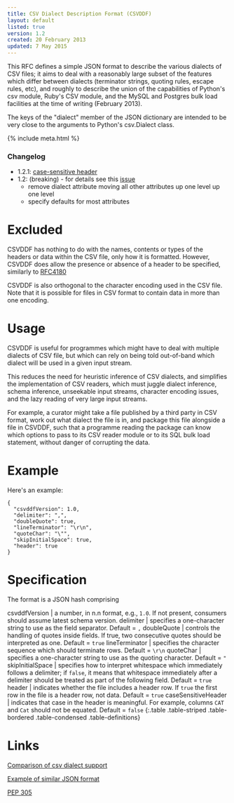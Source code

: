 ```yaml
---
title: CSV Dialect Description Format (CSVDDF)
layout: default
listed: true
version: 1.2
created: 20 February 2013
updated: 7 May 2015
---
```


This RFC defines a simple JSON format to describe the various dialects
of CSV files; it aims to deal with a reasonably large subset of the
features which differ between dialects (terminator strings, quoting
rules, escape rules, etc), and roughly to describe the union of the
capabilities of Python's csv module, Ruby's CSV module, and the MySQL
and Postgres bulk load facilities at the time of writing (February
2013).

The keys of the "dialect" member of the JSON dictionary are intended to
be very close to the arguments to Python's csv.Dialect class.

{% include meta.html %}

### Changelog

- 1.2.1: [case-sensitive header](https://github.com/dataprotocols/dataprotocols/issues/193#issuecomment-99774395)
- 1.2: (breaking) - for details see this
[issue](https://github.com/dataprotocols/dataprotocols/issues/99)
  - remove dialect attribute moving all other attributes up one level up one level
  - specify defaults for most attributes

Excluded
========

CSVDDF has nothing to do with the names, contents or types of the
headers or data within the CSV file, only how it is formatted. However,  
CSVDDF does allow the presence or absence of a header to be specified, 
similarly to [RFC4180](http://www.ietf.org/rfc/rfc4180.txt) 

CSVDDF is also orthogonal to the character encoding used in the CSV
file. Note that it is possible for files in CSV format to contain data
in more than one encoding.

Usage
=====

CSVDDF is useful for programmes which might have to deal with multiple
dialects of CSV file, but which can rely on being told out-of-band which
dialect will be used in a given input stream.

This reduces the need for heuristic inference of CSV dialects, and
simplifies the implementation of CSV readers, which must juggle dialect
inference, schema inference, unseekable input streams, character
encoding issues, and the lazy reading of very large input streams.

For example, a curator might take a file published by a third party in
CSV format, work out what dialect the file is in, and package this file
alongside a file in CSVDDF, such that a programme reading the package
can know which options to pass to its CSV reader module or to its SQL
bulk load statement, without danger of corrupting the data.

Example
=======

Here's an example:

    {
      "csvddfVersion": 1.0,
      "delimiter": ",",
      "doubleQuote": true,
      "lineTerminator": "\r\n",
      "quoteChar": "\"",
      "skipInitialSpace": true,
      "header": true
    }

Specification
=============

The format is a JSON hash comprising


csvddfVersion    | a number, in n.n format, e.g., `1.0`. If not present, consumers should assume latest schema version.
delimiter        | specifies a one-character string to use as the field separator. Default = `,`
doubleQuote      | controls the handling of quotes inside fields. If true, two consecutive quotes should be interpreted as one. Default = `true`
lineTerminator   | specifies the character sequence which should terminate rows. Default = `\r\n`
quoteChar        | specifies a one-character string to use as the quoting character. Default = `"`
skipInitialSpace | specifies how to interpret whitespace which immediately follows a delimiter; if `false`, it means that whitespace immediately after a delimiter should be treated as part of the following field. Default = `true`
header        	 | indicates whether the file includes a header row. If `true` the first row in the file is a header row, not data. Default = `true`
caseSensitiveHeader | indicates that case in the header is meaningful. For example, columns `CAT` and `Cat` should not be equated. Default = `false`
{:.table .table-striped .table-bordered .table-condensed .table-definitions}

Links
=====

[Comparison of csv dialect
support](https://docs.google.com/spreadsheet/ccc?key=0AmU3V2vcPKrIdEhoU1NQSWtoQmJwcUNCelJtdkx2bFE&usp=sharing)

[Example of similar JSON
format](http://panda.readthedocs.org/en/latest/api.html#data-uploads)

[PEP 305](http://www.python.org/dev/peps/pep-0305/)
